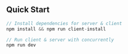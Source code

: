 ## Quick Start

```javascript
// Install dependencies for server & client
npm install && npm run client-install

// Run client & server with concurrently
npm run dev
